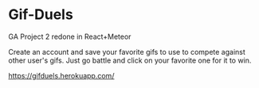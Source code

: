 # Gif-Duels
GA Project 2 redone in React+Meteor

Create an account and save your favorite gifs to use to compete against other user's gifs. Just go battle and click on 
your favorite one for it to win.

https://gifduels.herokuapp.com/

